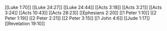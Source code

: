 [[Luke 1:70]]
[[Luke 24:27]]
[[Luke 24:44]]
[[Acts 3:18]]
[[Acts 3:21]]
[[Acts 3:24]]
[[Acts 10:43]]
[[Acts 28:23]]
[[Ephesians 2:20]]
[[1 Peter 1:10]]
[[2 Peter 1:19]]
[[2 Peter 2:21]]
[[2 Peter 3:15]]
[[1 John 4:6]]
[[Jude 1:17]]
[[Revelation 19:10]]
